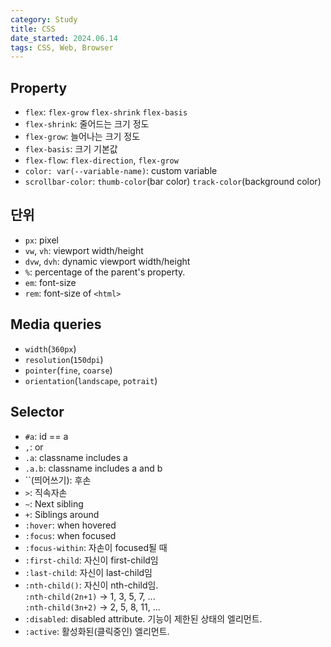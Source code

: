 ```yaml
---
category: Study
title: CSS
date_started: 2024.06.14
tags: CSS, Web, Browser
---
```


## Property

-   `flex`: `flex-grow` `flex-shrink` `flex-basis`
-   `flex-shrink`: 줄어드는 크기 정도
-   `flex-grow`: 늘어나는 크기 정도
-   `flex-basis`: 크기 기본값
-   `flex-flow`: `flex-direction`, `flex-grow`
-   `color: var(--variable-name)`: custom variable
-   `scrollbar-color`: `thumb-color`(bar color) `track-color`(background color)

## 단위

-   `px`: pixel
-   `vw`, `vh`: viewport width/height
-   `dvw`, `dvh`: dynamic viewport width/height
-   `%`: percentage of the parent's property.
-   `em`: font-size
-   `rem`: font-size of `<html>`

## Media queries

-   `width`(`360px`)
-   `resolution`(`150dpi`)
-   `pointer`(`fine`, `coarse`)
-   `orientation`(`landscape`, `potrait`)

## Selector

-   `#a`: id == a
-   `,`: or
-   `.a`: classname includes a
-   `.a.b`: classname includes a and b
-   ``(띄어쓰기): 후손
-   `>`: 직속자손
-   `~`: Next sibling
-   `+`: Siblings around
-   `:hover`: when hovered
-   `:focus`: when focused
-   `:focus-within`: 자손이 focused될 때
-   `:first-child`: 자신이 first-child임
-   `:last-child`: 자신이 last-child임
-   `:nth-child()`: 자신이 nth-child임.<br>
    `:nth-child(2n+1)` -> 1, 3, 5, 7, ...<br>
    `:nth-child(3n+2)` -> 2, 5, 8, 11, ...
-   `:disabled`: disabled attribute. 기능이 제한된 상태의 엘리먼트.
-   `:active`: 활성화된(클릭중인) 엘리먼트.

